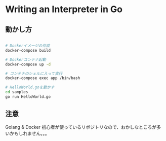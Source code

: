 # Writing an Interpreter in Go

## 動かし方
```bash

# Dockerイメージの作成
docker-compose build

# Dockerコンテナ起動
docker-compose up -d

# コンテナのシェルに入って実行
docker-compose exec app /bin/bash

# HelloWorld.goを動かす
cd samples
go run HelloWorld.go

```

## 注意
Golang & Docker 初心者が使っているリポジトリなので、おかしなところが多いかもしれません。。。
